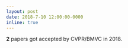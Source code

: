 ```yaml
---
layout: post
date: 2018-7-10 12:00:00-0000
inline: true
---
```


**2** papers got accepted by CVPR/BMVC in 2018.
